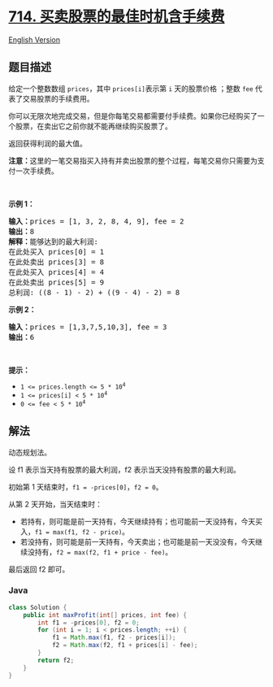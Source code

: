 # [714. 买卖股票的最佳时机含手续费](https://leetcode.cn/problems/best-time-to-buy-and-sell-stock-with-transaction-fee)

[English Version](/solution/0700-0799/0714.Best%20Time%20to%20Buy%20and%20Sell%20Stock%20with%20Transaction%20Fee/README_EN.md)

## 题目描述

<p>给定一个整数数组&nbsp;<code>prices</code>，其中 <code>prices[i]</code>表示第&nbsp;<code>i</code>&nbsp;天的股票价格 ；整数&nbsp;<code>fee</code> 代表了交易股票的手续费用。</p>

<p>你可以无限次地完成交易，但是你每笔交易都需要付手续费。如果你已经购买了一个股票，在卖出它之前你就不能再继续购买股票了。</p>

<p>返回获得利润的最大值。</p>

<p><strong>注意：</strong>这里的一笔交易指买入持有并卖出股票的整个过程，每笔交易你只需要为支付一次手续费。</p>

<p>&nbsp;</p>

<p><strong>示例 1：</strong></p>

<pre>
<strong>输入：</strong>prices = [1, 3, 2, 8, 4, 9], fee = 2
<strong>输出：</strong>8
<strong>解释：</strong>能够达到的最大利润:  
在此处买入&nbsp;prices[0] = 1
在此处卖出 prices[3] = 8
在此处买入 prices[4] = 4
在此处卖出 prices[5] = 9
总利润:&nbsp;((8 - 1) - 2) + ((9 - 4) - 2) = 8</pre>

<p><strong>示例 2：</strong></p>

<pre>
<strong>输入：</strong>prices = [1,3,7,5,10,3], fee = 3
<strong>输出：</strong>6
</pre>

<p>&nbsp;</p>

<p><strong>提示：</strong></p>

<ul>
	<li><code>1 &lt;= prices.length &lt;= 5 * 10<sup>4</sup></code></li>
	<li><code>1 &lt;= prices[i] &lt; 5 * 10<sup>4</sup></code></li>
	<li><code>0 &lt;= fee &lt; 5 * 10<sup>4</sup></code></li>
</ul>

## 解法

动态规划法。

设 f1 表示当天持有股票的最大利润，f2 表示当天没持有股票的最大利润。

初始第 1 天结束时，`f1 = -prices[0]`，`f2 = 0`。

从第 2 天开始，当天结束时：

-   若持有，则可能是前一天持有，今天继续持有；也可能前一天没持有，今天买入，`f1 = max(f1, f2 - price)`。
-   若没持有，则可能是前一天持有，今天卖出；也可能是前一天没没有，今天继续没持有，`f2 = max(f2, f1 + price - fee)`。

最后返回 f2 即可。

### **Java**

```java
class Solution {
    public int maxProfit(int[] prices, int fee) {
        int f1 = -prices[0], f2 = 0;
        for (int i = 1; i < prices.length; ++i) {
            f1 = Math.max(f1, f2 - prices[i]);
            f2 = Math.max(f2, f1 + prices[i] - fee);
        }
        return f2;
    }
}
```
